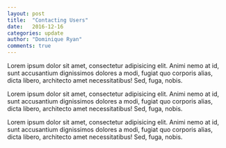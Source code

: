 ```yaml
---
layout: post
title:  "Contacting Users"
date:   2016-12-16
categories: update
author: "Dominique Ryan"
comments: true
---
```


<p>Lorem ipsum dolor sit amet, consectetur adipisicing elit. Animi nemo at id, sunt accusantium dignissimos dolores a modi, fugiat quo corporis alias, dicta libero, architecto amet necessitatibus! Sed, fuga, nobis.</p>

<p>Lorem ipsum dolor sit amet, consectetur adipisicing elit. Animi nemo at id, sunt accusantium dignissimos dolores a modi, fugiat quo corporis alias, dicta libero, architecto amet necessitatibus! Sed, fuga, nobis.</p>

<p>Lorem ipsum dolor sit amet, consectetur adipisicing elit. Animi nemo at id, sunt accusantium dignissimos dolores a modi, fugiat quo corporis alias, dicta libero, architecto amet necessitatibus! Sed, fuga, nobis.</p>